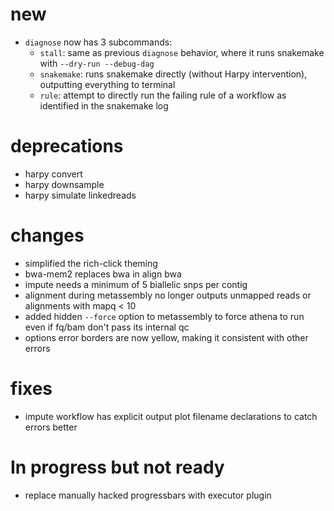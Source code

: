 # new
- `diagnose` now has 3 subcommands:
  - `stall`: same as previous `diagnose` behavior, where it runs snakemake with `--dry-run --debug-dag`
  - `snakemake`: runs snakemake directly (without Harpy intervention), outputting everything to terminal
  - `rule`: attempt to directly run the failing rule of a workflow as identified in the snakemake log

# deprecations
- harpy convert
- harpy downsample
- harpy simulate linkedreads

# changes
- simplified the rich-click theming
- bwa-mem2 replaces bwa in align bwa
- impute needs a minimum of 5 biallelic snps per contig
- alignment during metassembly no longer outputs unmapped reads or alignments with mapq < 10
- added hidden `--force` option to metassembly to force athena to run even if fq/bam don't pass its internal qc
- options error borders are now yellow, making it consistent with other errors

# fixes
- impute workflow has explicit output plot filename declarations to catch errors better

# In progress but not ready
- replace manually hacked progressbars with executor plugin